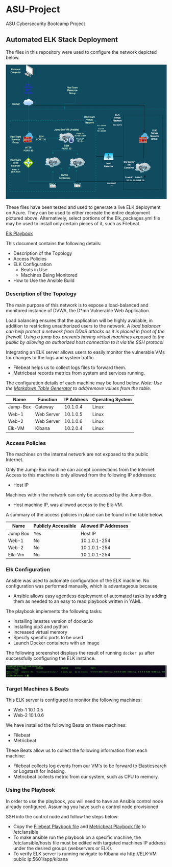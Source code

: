 # ASU-Project
ASU Cybersecurity Bootcamp Project
## Automated ELK Stack Deployment

The files in this repository were used to configure the network depicted below.

![Network Diagram](https://github.com/ivan-arg/ASU-Project/blob/main/Diagrams/Cloud_Infrastructure.draw.png)

These files have been tested and used to generate a live ELK deployment on Azure. They can be used to either recreate the entire deployment pictured above. Alternatively, select portions of the Elk_packages.yml file may be used to install only certain pieces of it, such as Filebeat.

  [Elk Playbook](https://github.com/ivan-arg/ASU-Project/blob/main/Ansible/Elk_packages.yml)

This document contains the following details:
- Description of the Topology
- Access Policies
- ELK Configuration
  - Beats in Use
  - Machines Being Monitored
- How to Use the Ansible Build


### Description of the Topology

The main purpose of this network is to expose a load-balanced and monitored instance of DVWA, the D*mn Vulnerable Web Application.

Load balancing ensures that the application will be highly available, in addition to restricting unauthorized users to the network.
_A load balancer can help protect a network from DDoS attacks as it is placed in front of the firewall. Using a jump box prevents having virtual machines exposed to the public by allowing an authorized host connection to it via the SSH protocol_

Integrating an ELK server allows users to easily monitor the vulnerable VMs for changes to the logs and system traffic.
- Filebeat helps us to collect logs files to forward them. 
- Metricbeat records metrics from system and services running.

The configuration details of each machine may be found below.
_Note: Use the [Markdown Table Generator](http://www.tablesgenerator.com/markdown_tables) to add/remove values from the table_.

| Name     | Function   | IP Address | Operating System |
|----------|------------|------------|------------------|
| Jump-Box | Gateway    | 10.1.0.4   | Linux            |
| Web-1    | Web Server | 10.1.0.5   | Linux            |
| Web-2    | Web Server | 10.1.0.6   | Linux            |
| Elk-VM   | Kibana     | 10.2.0.4   | Linux            |

### Access Policies

The machines on the internal network are not exposed to the public Internet. 

Only the Jump-Box machine can accept connections from the Internet. Access to this machine is only allowed from the following IP addresses:
- Host IP

Machines within the network can only be accessed by the Jump-Box.
- Host machine IP, was allowed access to the Elk-VM. 

A summary of the access policies in place can be found in the table below.

| Name     | Publicly Accessible | Allowed IP Addresses |
|----------|---------------------|----------------------|
| Jump Box | Yes                 | Host IP              |
| Web-1    | No                  | 10.1.0.1-254         |
| Web-2    | No                  | 10.1.0.1-254         |
| Elk-Vm   | No                  | 10.1.0.1-254         |

### Elk Configuration

Ansible was used to automate configuration of the ELK machine. No configuration was performed manually, which is advantageous because
- Ansible allows easy agentless deployment of automated tasks by adding them as needed to an easy to read playbook written in YAML.

The playbook implements the following tasks:
- Installing latestes version of docker.io
- Installing pip3 and python 
- Increased virtual memory
- Specify specific ports to be used
- Launch Docker containers with an image 

The following screenshot displays the result of running `docker ps` after successfully configuring the ELK instance.

![ElkDockerPs](https://github.com/ivan-arg/ASU-Project/blob/main/Images/Elk_docker_ps.png)

### Target Machines & Beats
This ELK server is configured to monitor the following machines:
- Web-1 10.1.0.5
- Web-2 10.1.0.6

We have installed the following Beats on these machines:
- Filebeat
- Metricbeat

These Beats allow us to collect the following information from each machine:
- Filebeat collects log events from our VM's to be forward to Elasticsearch or Logstash for indexing.
- Metricbeat collects metric from our system, such as CPU to memory. 

### Using the Playbook
In order to use the playbook, you will need to have an Ansible control node already configured. Assuming you have such a control node provisioned: 

SSH into the control node and follow the steps below:
- Copy the [Filebeat Playbook file](https://github.com/ivan-arg/ASU-Project/blob/main/Ansible/Filebeat_playbook.yml) and [Metricbeat Playbook file](https://github.com/ivan-arg/ASU-Project/blob/main/Ansible/Metricbeat_playbook.yml) to /etc/ansible
- To make ansible run the playbook on a specific machine, the /etc/ansible/hosts file must be edited with targeted machines IP address under the desired groups (webservers or ELK).
- To verify ELK server is running navigate to Kibana via http://ELK-VM public ip:5601/app/kibana
